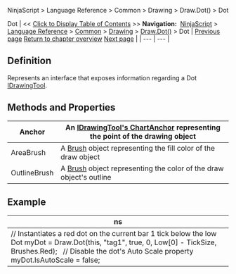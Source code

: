 ﻿
NinjaScript > Language Reference > Common > Drawing > Draw.Dot() > Dot

Dot
| << [Click to Display Table of Contents](dot.md) >> **Navigation:**     [NinjaScript](ninjascript.md) > [Language Reference](language_reference_wip.md) > [Common](common.md) > [Drawing](drawing.md) > [Draw.Dot()](draw_dot.md) > Dot | [Previous page](draw_dot.md) [Return to chapter overview](draw_dot.md) [Next page](draw_ellipse.md) |
| --- | --- |
## Definition
Represents an interface that exposes information regarding a Dot [IDrawingTool](idrawingtool.md).
 
## Methods and Properties
| Anchor | An [IDrawingTool's ChartAnchor](idrawingtool.htm#chartanchor) representing the point of the drawing object |
| --- | --- |
| AreaBrush | A [Brush](http://msdn.microsoft.com/en-us/library/system.windows.media.brush(v=vs.110).aspx) object representing the fill color of the draw object |
| OutlineBrush | A [Brush](http://msdn.microsoft.com/en-us/library/system.windows.media.brush(v=vs.110).aspx) object representing the color of the draw object's outline |

## 
## 
## Example
| ns |
| --- |
| // Instantiates a red dot on the current bar 1 tick below the low Dot myDot = Draw.Dot(this, "tag1", true, 0, Low[0] - TickSize, Brushes.Red);   // Disable the dot's Auto Scale property myDot.IsAutoScale = false; |
